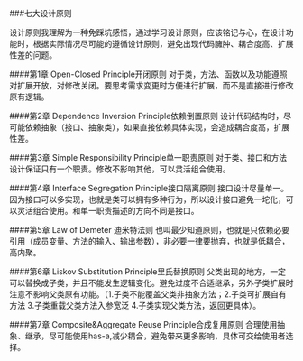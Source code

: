 ###七大设计原则

设计原则我理解为一种免踩坑感悟，通过学习设计原则，应该铭记与心，在设计功能时，根据实际情况尽可能的遵循设计原则，避免出现代码臃肿、耦合度高、扩展性差的问题。


####第1章  Open-Closed Principle开闭原则
对于类，方法、函数以及功能遵照对扩展开放，对修改关闭。要思考需求变更时方便进行扩展，而不是直接进行修改原有逻辑。


####第2章  Dependence Inversion Principle依赖倒置原则
设计代码结构时，尽可能依赖抽象（接口、抽象类），如果直接依赖具体实现，会造成耦合度高，扩展性差。


####第3章  Simple Responsibility Principle单一职责原则
对于类、接口和方法设计保证只有一个职责。修改不影响其他，可以灵活组合使用。


####第4章  Interface Segregation Principle接口隔离原则
接口设计尽量单一。因为接口可以多实现，也就是类可以拥有多种行为，所以设计接口避免一坨化，可以灵活组合使用。和单一职责描述的方向不同是接口。


####第5章  Law of Demeter 迪米特法则
也叫最少知道原则，也就是只依赖必要引用（成员变量、方法的输入、输出参数），非必要一律要抛弃，也就是低耦合，高内聚。


####第6章  Liskov Substitution Principle里氏替换原则
父类出现的地方，一定可以替换成子类，并且不能发生逻辑变化。避免过度不合适继承，另外子类扩展时注意不影响父类原有功能。（1.子类不能覆盖父类非抽象方法；2.子类可扩展自有方法 3.子类重载父类方法入参宽泛 4.子类实现父类方法，返回更具体）。


####第7章  Composite&Aggregate Reuse Principle合成复用原则
合理使用抽象、继承，尽可能使用has-a,减少耦合，避免带来更多影响，具体可交给使用者选择。